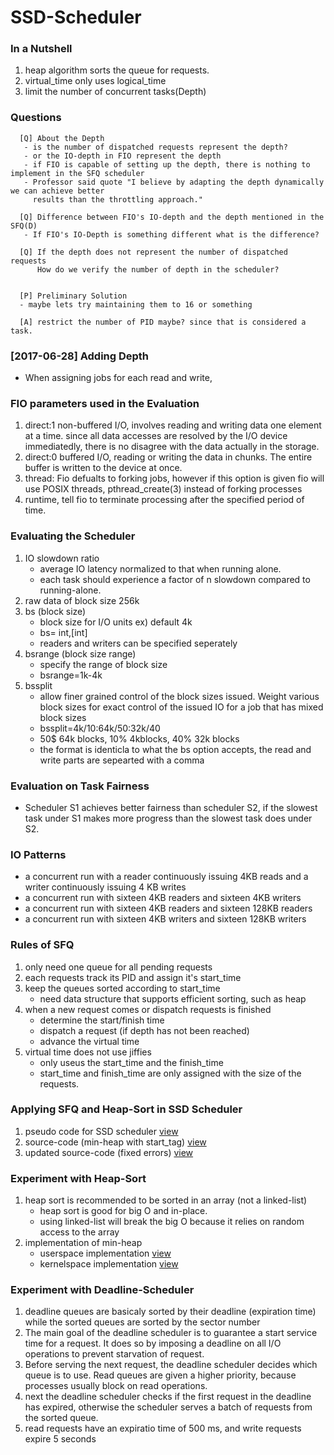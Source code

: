 # SSD-Scheduler

### In a Nutshell
1. heap algorithm sorts the queue for requests.
2. virtual_time only uses logical_time
3. limit the number of concurrent tasks(Depth)

### Questions
```
  [Q] About the Depth
   - is the number of dispatched requests represent the depth?
   - or the IO-depth in FIO represent the depth
   - if FIO is capable of setting up the depth, there is nothing to implement in the SFQ scheduler
   - Professor said quote "I believe by adapting the depth dynamically we can achieve better
     results than the throttling approach."

  [Q] Difference between FIO's IO-depth and the depth mentioned in the SFQ(D)
   - If FIO's IO-Depth is something different what is the difference?

  [Q] If the depth does not represent the number of dispatched requests
      How do we verify the number of depth in the scheduler?


  [P] Preliminary Solution
  - maybe lets try maintaining them to 16 or something

  [A] restrict the number of PID maybe? since that is considered a task.

```


### [2017-06-28] Adding Depth
- When assigning jobs for each read and write,

### FIO parameters used in the Evaluation
1. direct:1 non-buffered I/O, involves reading and writing data one element at a time. since all data accesses are resolved by the I/O device immediatedly, there is no disagree with the data actually in the storage.
2. direct:0 buffered I/O, reading or writing the data in chunks. The entire buffer is written to the device at once.
3. thread: Fio defualts to forking jobs, however if this option is given fio will use POSIX threads, pthread_create(3) instead of forking processes
4. runtime, tell fio to terminate processing after the specified period of time.


### Evaluating the Scheduler
1. IO slowdown ratio
   - average IO latency normalized to that when running alone.
   - each task should experience a factor of n slowdown compared to running-alone.
2. raw data of block size 256k
3. bs (block size)
   - block size for I/O units ex) default 4k
   - bs= int,[int]
   - readers and writers can be specified seperately    
4. bsrange (block size range)
   - specify the range of block size
   - bsrange=1k-4k
5. bssplit
   - allow finer grained control of the block sizes issued. Weight various block sizes for exact control of the issued IO for a job that has mixed block sizes
   - bssplit=4k/10:64k/50:32k/40
   - 50$ 64k blocks, 10% 4kblocks, 40% 32k blocks
   - the format is identicla to what the bs option accepts, the read and write parts are sepearted with a comma     


### Evaluation on Task Fairness
- Scheduler S1 achieves better fairness than scheduler S2, if the slowest task under S1 makes more progress than the slowest task does under S2.


### IO Patterns
- a concurrent run with a reader continuously issuing 4KB reads and a writer continuously issuing 4 KB writes
- a concurrent run with sixteen 4KB readers and sixteen 4KB writers
- a concurrent run with sixteen 4KB readers and sixteen 128KB readers
- a concurrent run with sixteen 4KB writers and sixteen 128KB writers


### Rules of SFQ
1. only need one queue for all pending requests
2. each requests track its PID and assign it's start_time
3. keep the queues sorted according to start_time
   - need data structure that supports efficient sorting, such as heap
4. when a new request comes or dispatch requests is finished
   - determine the start/finish time
   - dispatch a request (if depth has not been reached)
   - advance the virtual time
5. virtual time does not use jiffies
   - only useus the start_time and the finish_time
   - start_time and finish_time are only assigned with the size of the requests.


### Applying SFQ and Heap-Sort in SSD Scheduler
1. pseudo code for SSD scheduler [view](ssd_scheduler/README.md)
2. source-code (min-heap with start_tag) [view](ssd_scheduler/sfq-sched_6_complete.c)
3. updated source-code (fixed errors) [view](ssd_scheduler/sfq-sched_9_complete.c)


### Experiment with Heap-Sort
1. heap sort is recommended to be sorted in an array (not a linked-list)
   - heap sort is good for big O and in-place.
   - using linked-list will break the big O because it relies on random access to the array
2. implementation of min-heap
   - userspace implementation [view](heap_experiments/min_heap_3.c)
   - kernelspace implementation [view](heap_experiments/min_heap_4.c)

### Experiment with Deadline-Scheduler
1. deadline queues are basicaly sorted by their deadline (expiration time) while the sorted queues are sorted by the sector number
2. The main goal of the deadline scheduler is to guarantee a start service time for a request. It does so by imposing a deadline on all I/O operations to prevent starvation of request.
3. Before serving the next request, the deadline scheduler decides which queue is to use. Read queues are given a higher priority, because processes usually block on read operations.
4. next the deadline scheduler checks if the first request in the deadline has expired, otherwise the scheduler serves a batch of requests from the sorted queue.
5. read requests have an expiratio time of 500 ms, and write requests expire 5 seconds
